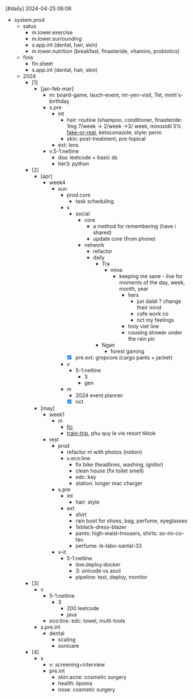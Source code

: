 [#daily]
2024-04-25
06:06

- system.prod
	- satus
		- m.lower.exercise
		- m.lower.surrounding
		- s.app.int (dental, hair, skin)
		- m.lower.nutrition (breakfast, finasteride, vitamins, probiotics)
	- finis
		- fin.sheet
		- s.app.int (dental, hair, skin)
	- 2024
		- [1]
			- [jan-feb-mar]
				- m: board-game, lauch-event, mr-yen-visit, Tet, minh's-birthday
				- s.pre
					- int
						- hair: routine (shampoo, conditioner, finasteride: 1mg 7/week -> 2/week ->3/ week, minoxidil 5% [fake-or-real](https://www.cosmetics-hut.com/blogs/minoxidil/a-practical-guide-to-identifying-fake-kirkland-minoxidil), ketoconazole, style: perm
						- skin: post-treatment, pre-topical
					- ext: lens
				- v.5-1:netline
					- dsa: leetcode + basic ds
					- tier3: python
		- [2]
			- [apr]
				- week4
					- sun
						- prod.core
							- task scheduling
						- s
							- social
								- core
									- a method for remembering (have i shared)
									- update core (from phone)
								- network
									- refactor
									- daily
										- Tra
											- mine
												- keeping me sane - live for moments of the day, week, month, year
													- hers
														- jun dalat ? change their mind
														- cafe work co
														- nct my feelings
													- tony viet line
													- cousing shower under the rain pic
										- Ngan
											- forest gaming
							- [x] pre.ext: gropcore (cargo pants + jacket)
						- v
							- 5-1:netline
								- 3
								- gen
						- m
							- 2024 event planner
							- [x] nct
			- [may]
				- week1
					- m
						- [fic](https://www.youtube.com/watch?v=tSTNG-cLByk)
						- [train-trip](https://vnexpress.net/duong-sat-mo-doan-tau-chat-luong-cao-sai-gon-da-nang-4739702.html), phu quy le vie resort tiktok
				- rest
					- prod
						- refactor m with photos (notion)
						- v.eco:line
							- fix bike (headlines, washing, ignitor)
							- clean house (fix toilet smell)
							- edc: key
							- station: longer mac charger
					- s.pre
						- int
							- hair: style
						- ext
							- shirt
							- rain boot for shoes, bag, perfume, eyeglasses
							- 1xblack-dress-blazer
							- pants: high-waist-trousers, shirts: so-mi-co-tau
							- perfume: le-labo-santal-33
					- v-it
						- 5-1:netline
							- line.deploy:docker
							- 3: unicode vs ascii
							- pipeline: test, deploy, monitor
		- [3]
			- v
				- 5-1:netline
					- 3
						- 200 leetcode
						- java
				- eco:line: edc: towel, multi-tools
			- s.pre.int
				- dental
					- scaling
					- sonicare
		- [4]
			- s
				- v: screening+interview
				- pre.int
					- skin.acne: cosmetic surgery
					- health: lipoma
					- nose: cosmetic surgery
